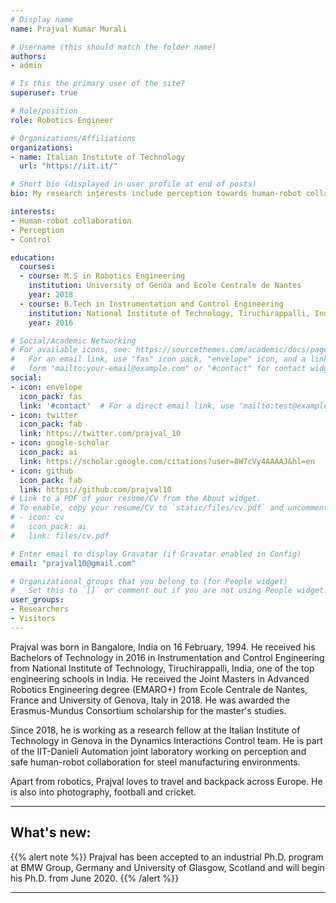 ```yaml
---
# Display name
name: Prajval Kumar Murali

# Username (this should match the folder name)
authors:
- admin

# Is this the primary user of the site?
superuser: true

# Role/position
role: Robotics Engineer 

# Organizations/Affiliations
organizations:
- name: Italian Institute of Technology
  url: "https://iit.it/"

# Short bio (displayed in user profile at end of posts)
bio: My research interests include perception towards human-robot collaboration.

interests:
- Human-robot collaboration
- Perception
- Control

education:
  courses:
  - course: M.S in Robotics Engineering
    institution: University of Genoa and Ecole Centrale de Nantes
    year: 2018
  - course: B.Tech in Instrumentation and Control Engineering
    institution: National Institute of Technology, Tiruchirappalli, India
    year: 2016

# Social/Academic Networking
# For available icons, see: https://sourcethemes.com/academic/docs/page-builder/#icons
#   For an email link, use "fas" icon pack, "envelope" icon, and a link in the
#   form "mailto:your-email@example.com" or "#contact" for contact widget.
social:
- icon: envelope
  icon_pack: fas
  link: '#contact'  # For a direct email link, use "mailto:test@example.org".
- icon: twitter
  icon_pack: fab
  link: https://twitter.com/prajval_10
- icon: google-scholar
  icon_pack: ai
  link: https://scholar.google.com/citations?user=8W7cVy4AAAAJ&hl=en
- icon: github
  icon_pack: fab
  link: https://github.com/prajval10
# Link to a PDF of your resume/CV from the About widget.
# To enable, copy your resume/CV to `static/files/cv.pdf` and uncomment the lines below.
# - icon: cv
#   icon_pack: ai
#   link: files/cv.pdf

# Enter email to display Gravatar (if Gravatar enabled in Config)
email: "prajval10@gmail.com"

# Organizational groups that you belong to (for People widget)
#   Set this to `[]` or comment out if you are not using People widget.
user_groups:
- Researchers
- Visitors
---
```


Prajval was born in Bangalore, India on 16 February, 1994. He received his Bachelors of Technology in 2016 in Instrumentation and Control Engineering from National Institute of Technology, Tiruchirappalli, India, one of the top engineering schools in India. He received the Joint Masters in Advanced Robotics Engineering degree (EMARO+) from Ecole Centrale de Nantes, France and University of Genova, Italy in 2018. He was awarded the Erasmus-Mundus Consortium scholarship for the master's studies.

Since 2018, he is working as a research fellow at the Italian Institute of Technology in Genova in the Dynamics Interactions Control team. He is part of the IIT-Danieli Automation joint laboratory working on perception and safe human-robot collaboration for steel manufacturing environments.

Apart from robotics, Prajval loves to travel and backpack across Europe. He is also into photography, football and cricket.

---

## What's new:

{{% alert note %}}
Prajval has been accepted to an industrial Ph.D. program at BMW Group, Germany and University of Glasgow, Scotland and will begin his Ph.D. from June 2020.
{{% /alert %}}

---